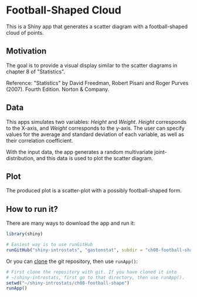 # Football-Shaped Cloud

This is a Shiny app that generates a scatter diagram with a football-shaped cloud of points.


## Motivation

The goal is to provide a visual display similar to the scatter diagrams 
in chapter 8 of "Statistics".

Reference: "Statistics" by David Freedman, Robert Pisani and Roger Purves (2007). Fourth Edition. Norton & Company.


## Data

This apps simulates two variables: _Height_ and _Weight_. 
_Height_ corresponds to the X-axis, and 
_Weight_ corresponds to the y-axis.
The user can specify values for the average and standard deviation 
of each variable, as well as their correlation coefficient.

With the input data, the app generates a random multivariate 
joint-distribution, and this data is used to plot the scatter diagram.


## Plot

The produced plot is a scatter-plot with a possibly football-shaped form.


## How to run it?

There are many ways to download the app and run it:

```R
library(shiny)

# Easiest way is to use runGitHub
runGitHub("shiny-introstats", "gastonstat", subdir = "ch08-football-shape")
```

Or you can [clone](http://stackoverflow.com/questions/651038/how-do-you-clone-a-git-repository-into-a-specific-folder) the git repository, then use `runApp()`:

```R
# First clone the repository with git. If you have cloned it into
# ~/shiny-introstats, first go to that directory, then use runApp().
setwd("~/shiny-introstats/ch08-football-shape")
runApp()
```
